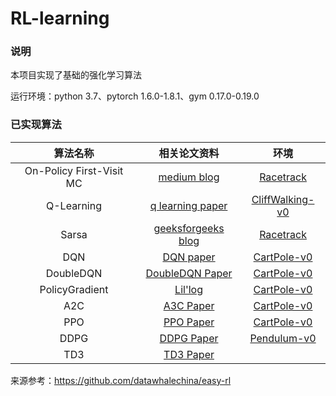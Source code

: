 # RL-learning
### 说明
本项目实现了基础的强化学习算法

运行环境：python 3.7、pytorch 1.6.0-1.8.1、gym 0.17.0-0.19.0

### 已实现算法

|         算法名称         |                         相关论文资料                         |                             环境                             |
| :----------------------: | :----------------------------------------------------------: | :----------------------------------------------------------: |
| On-Policy First-Visit MC | [medium blog](https://medium.com/analytics-vidhya/monte-carlo-methods-in-reinforcement-learning-part-1-on-policy-methods-1f004d59686a) | [Racetrack](https://github.com/abcdcamey/RL-learning/blob/main/ENVS/racetrack_env.md) |
|        Q-Learning        | [q learning paper](https://ieeexplore.ieee.org/document/8836506) | [CliffWalking-v0](https://github.com/abcdcamey/RL-learning/blob/main/ENVS/gym_info.md) |
|        Sarsa        | [geeksforgeeks blog](https://www.geeksforgeeks.org/sarsa-reinforcement-learning/) | [Racetrack](https://github.com/abcdcamey/RL-learning/blob/main/ENVS/racetrack_env.md) |
|        DQN        | [DQN paper](https://www.cs.toronto.edu/~vmnih/docs/dqn.pdf) | [CartPole-v0](https://github.com/abcdcamey/RL-learning/blob/main/ENVS/gym_info.md)|
|        DoubleDQN        | [DoubleDQN Paper](https://arxiv.org/abs/1509.06461) | [CartPole-v0](https://github.com/abcdcamey/RL-learning/blob/main/ENVS/gym_info.md) |
|        PolicyGradient        | [Lil'log](https://lilianweng.github.io/posts/2018-04-08-policy-gradient/) | [CartPole-v0](https://github.com/abcdcamey/RL-learning/blob/main/ENVS/gym_info.md) |
|        A2C        | [A3C Paper](https://arxiv.org/abs/1602.01783) | [CartPole-v0](https://github.com/abcdcamey/RL-learning/blob/main/ENVS/gym_info.md) |
|        PPO        | [PPO Paper](https://arxiv.org/abs/1707.06347) | [CartPole-v0](https://github.com/abcdcamey/RL-learning/blob/main/ENVS/gym_info.md) |
|        DDPG        | [DDPG Paper](https://arxiv.org/abs/1509.02971) | [Pendulum-v0](https://github.com/abcdcamey/RL-learning/blob/main/ENVS/gym_info.md) |
|        TD3        | [TD3 Paper](https://arxiv.org/abs/1802.09477) | |

来源参考：https://github.com/datawhalechina/easy-rl





